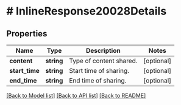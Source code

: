 # # InlineResponse20028Details

## Properties

Name | Type | Description | Notes
------------ | ------------- | ------------- | -------------
**content** | **string** | Type of content shared. | [optional] 
**start_time** | **string** | Start time of sharing. | [optional] 
**end_time** | **string** | End time of sharing. | [optional] 

[[Back to Model list]](../../README.md#documentation-for-models) [[Back to API list]](../../README.md#documentation-for-api-endpoints) [[Back to README]](../../README.md)


